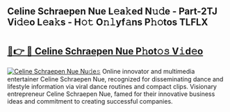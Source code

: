 ## Celine Schraepen Nue L𝚎a𝚔ed N𝚞𝚍e - Part-2TJ Vi𝚍𝚎o L𝚎a𝚔s - H𝚘𝚝 O𝚗𝚕yf𝚊ns P𝚑𝚘tos TLFLX

# <h2><a href="http://kf7kbl.oniu.top/?m=Celine+Schraepen+Nue">🔗👉 🔴 Celine Schraepen Nue P𝚑ot𝚘𝚜 V𝚒d𝚎o</a></h2>

[![Celine Schraepen Nue Nu𝚍e𝚜](https://i.imgur.com/0qMVB7G.gif)](http://kf7kbl.oniu.top/?m=Celine+Schraepen+Nue)
Online innovator and multimedia entertainer Celine Schraepen Nue, recognized for disseminating dance and lifestyle information via viral dance routines and compact clips. Visionary entrepreneur Celine Schraepen Nue, famed for their innovative business ideas and commitment to creating successful companies.  
